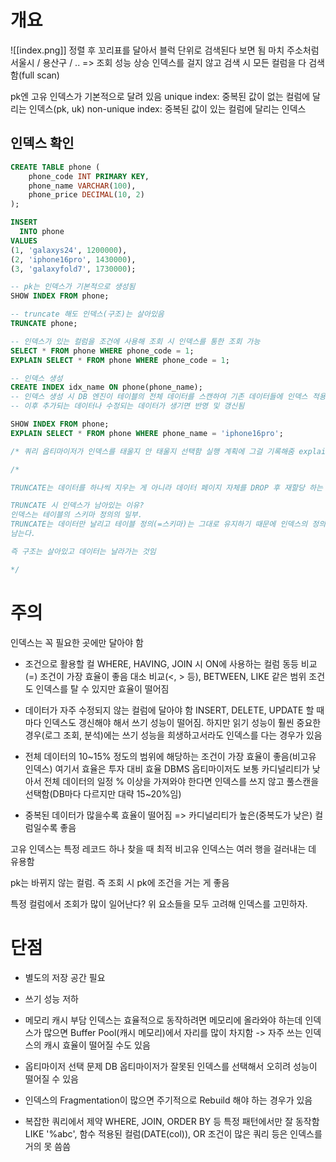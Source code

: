 # 개요

![[index.png]]
정렬 후 꼬리표를 달아서 블럭 단위로 검색된다 보면 됨 마치 주소처럼
서울시 / 용산구 / ..
=> 조회 성능 상승
인덱스를 걸지 않고 검색 시 모든 컬럼을 다 검색함(full scan)

pk엔 고유 인덱스가 기본적으로 달려 있음
unique index: 중복된 값이 없는 컬럼에 달리는 인덱스(pk, uk)
non-unique index: 중복된 값이 있는 컬럼에 달리는 인덱스

## 인덱스 확인

```sql
CREATE TABLE phone (
	phone_code INT PRIMARY KEY,
	phone_name VARCHAR(100),
	phone_price DECIMAL(10, 2)
);

INSERT
  INTO phone
VALUES
(1, 'galaxys24', 1200000),
(2, 'iphone16pro', 1430000),
(3, 'galaxyfold7', 1730000);

-- pk는 인덱스가 기본적으로 생성됨
SHOW INDEX FROM phone;

-- truncate 해도 인덱스(구조)는 살아있음
TRUNCATE phone;

-- 인덱스가 있는 컬럼을 조건에 사용해 조회 시 인덱스를 통한 조회 가능
SELECT * FROM phone WHERE phone_code = 1;
EXPLAIN SELECT * FROM phone WHERE phone_code = 1;

-- 인덱스 생성
CREATE INDEX idx_name ON phone(phone_name);
-- 인덱스 생성 시 DB 엔진이 테이블의 전체 데이터를 스캔하여 기존 데이터들에 인덱스 적용
-- 이후 추가되는 데이터나 수정되는 데이터가 생기면 반영 및 갱신됨

SHOW INDEX FROM phone;
EXPLAIN SELECT * FROM phone WHERE phone_name = 'iphone16pro';

/* 쿼리 옵티마이저가 인덱스를 태울지 안 태울지 선택함 실행 계획에 그걸 기록해줌 explain 명령어 어떤 인덱스를 태웠나 볼 수 있음 */
```

```sql
/*

TRUNCATE는 데이터를 하나씩 지우는 게 아니라 데이터 페이지 자체를 DROP 후 재할당 하는 방식(빠름)

TRUNCATE 시 인덱스가 남아있는 이유?
인덱스는 테이블의 스키마 정의의 일부.
TRUNCATE는 데이터만 날리고 테이블 정의(=스키마)는 그대로 유지하기 때문에 인덱스의 정의도 그대로
남는다.

즉 구조는 살아있고 데이터는 날라가는 것임

*/
```

# 주의

인덱스는 꼭 필요한 곳에만 달아야 함
- 조건으로 활용할 컬
	WHERE, HAVING, JOIN 시 ON에 사용하는 컬럼
	동등 비교(=) 조건이 가장 효율이 좋음
	대소 비교(<, > 등), BETWEEN, LIKE 같은 범위 조건도 인덱스를 탈 수 있지만 효율이 떨어짐

- 데이터가 자주 수정되지 않는 컬럼에 달아야 함
	INSERT, DELETE, UPDATE 할 때마다 인덱스도 갱신해야 해서 쓰기 성능이 떨어짐. 하지만 읽기 성능이 훨씬 중요한 경우(로그 조회, 분석)에는 쓰기 성능을 희생하고서라도 인덱스를 다는 경우가 있음

- 전체 데이터의 10~15% 정도의 범위에 해당하는 조건이 가장 효율이 좋음(비고유 인덱스)
	여기서 효율은 투자 대비 효율
	DBMS 옵티마이저도 보통 카디널리티가 낮아서 전체 데이터의 일정 % 이상을 가져와야 한다면 인덱스를 쓰지 않고 풀스캔을 선택함(DB마다 다르지만 대략 15~20%임)

- 중복된 데이터가 많을수록 효율이 떨어짐 => 카디널리티가 높은(중복도가 낮은) 컬럼일수록 좋음


고유 인덱스는 특정 레코드 하나 찾을 때 최적
비고유 인덱스는 여러 행을 걸러내는 데 유용함

pk는 바뀌지 않는 컬럼. 즉 조회 시 pk에 조건을 거는 게 좋음

특정 컬럼에서 조회가 많이 일어난다? 위 요소들을 모두 고려해 인덱스를 고민하자.

# 단점

- 별도의 저장 공간 필요

- 쓰기 성능 저하

- 메모리 캐시 부담
	인덱스는 효율적으로 동작하려면 메모리에 올라와야 하는데 인덱스가 많으면 Buffer Pool(캐시 메모리)에서 자리를 많이 차지함 -> 자주 쓰는 인덱스의 캐시 효율이 떨어질 수도 있음

- 옵티마이저 선택 문제
	DB 옵티마이저가 잘못된 인덱스를 선택해서 오히려 성능이 떨어질 수 있음

- 인덱스의 Fragmentation이 많으면 주기적으로 Rebuild 해야 하는 경우가 있음

- 복잡한 쿼리에서 제약
	WHERE, JOIN, ORDER BY 등 특정 패턴에서만 잘 동작함
	LIKE '%abc', 함수 적용된 컬럼(DATE(col)), OR 조건이 많은 쿼리 등은 인덱스를 거의 못 씀씀
